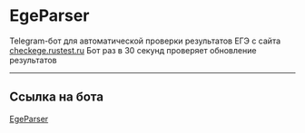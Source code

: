 # EgeParser

Telegram-бот для автоматической проверки результатов ЕГЭ с сайта [checkege.rustest.ru](https://checkege.rustest.ru)
Бот раз в 30 секунд проверяет обновление результатов

---

## Ссылка на бота
[EgeParser](https://t.me/ege_parser_bot)
